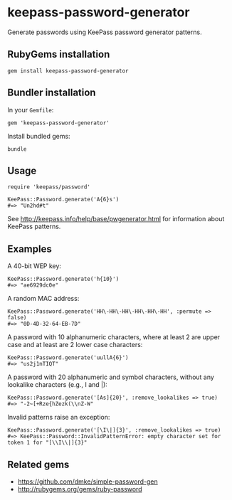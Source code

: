 # keepass-password-generator

Generate passwords using KeePass password generator patterns.

## RubyGems installation

    gem install keepass-password-generator

## Bundler installation

In your `Gemfile`:

    gem 'keepass-password-generator'

Install bundled gems:

    bundle

## Usage

    require 'keepass/password'

    KeePass::Password.generate('A{6}s')
    #=> "Un2hd#t"
    
See <http://keepass.info/help/base/pwgenerator.html> for information about KeePass patterns.

## Examples

A 40-bit WEP key:

    KeePass::Password.generate('h{10}')
    #=> "ae6929dc0e"

A random MAC address:

    KeePass::Password.generate('HH\-HH\-HH\-HH\-HH\-HH', :permute => false)
    #=> "0D-4D-32-64-EB-7D"

A password with 10 alphanumeric characters, where at least 2 are upper case and at least are 2 lower case characters:

    KeePass::Password.generate('uullA{6}')
    #=> "us2j1nTIQT"

A password with 20 alphanumeric and symbol characters, without any lookalike characters (e.g., I and |):

    KeePass::Password.generate('[As]{20}', :remove_lookalikes => true)
    #=> "-2~[+Rze{hZezk(\\nZ-W"

Invalid patterns raise an exception:

    KeePass::Password.generate('[\I\|]{3}', :remove_lookalikes => true)
    #=> KeePass::Password::InvalidPatternError: empty character set for token 1 for "[\\I\\|]{3}"

## Related gems

* <https://github.com/dmke/simple-password-gen>
* <http://rubygems.org/gems/ruby-password>
